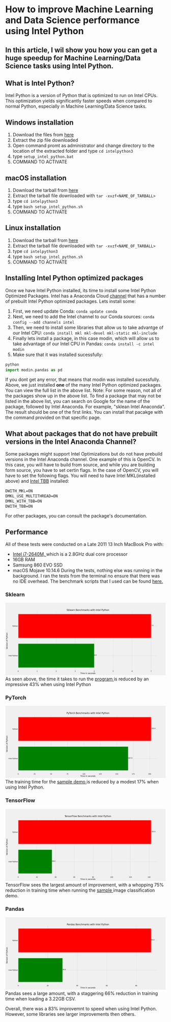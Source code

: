 # How to improve Machine Learning and Data Science performance using Intel Python

## In this article, I wil show you how you can get a huge speedup for Machine Learning/Data Science tasks using Intel Python. 

## What is Intel Python?
Intel Python is a version of Python that is optimized to run on Intel CPUs. This optimization yields significantly faster speeds when compared to normal Python, especially in Machine Learning/Data Science tasks. 

## Windows installation
1. Download the files from [here](https://software.intel.com/content/www/us/en/develop/tools/distribution-for-python.html)
2. Extract the zip file downloaded
3. Open command promt as administrator and change directory to the location of the extracted folder and type `cd intelpython3`
4. type `setup_intel_python.bat`
5. COMMAND TO ACTIVATE

## macOS installation
1. Download the tarball from [here](https://software.intel.com/content/www/us/en/develop/tools/distribution-for-python.html)
2. Extract the tarball file downloaded with `tar -xvzf<NAME_OF_TARBALL>`
3. type `cd intelpython3`
4. type `bash setup_intel_python.sh`
5. COMMAND TO ACTIVATE

## Linux installation
1. Download the tarball from [here](https://software.intel.com/content/www/us/en/develop/tools/distribution-for-python.html)
2. Extract the tarball file downloaded with `tar -xvzf<NAME_OF_TARBALL>`
3. type `cd intelpython3`
4. type `bash setup_intel_python.sh`
5. COMMAND TO ACTIVATE

## Installing Intel Python optimized packages
Once we have Intel Python installed, its time to install some Intel Python Optimized Packages. Intel has a Anaconda Cloud [channel](https://anaconda.org/intel/repo) that has a number of prebuilt Intel Python optimized packages. Lets install some:
1. First, we need update Conda:
 `conda update conda`
 2. Next, we need to add the Intel channel to our Conda sources:
 `conda config --add channels intel`
 3. Then, we need to install some libraries that allow us to take advantge of our Intel CPU:
 `conda install mkl mkl-devel mkl-static mkl-include`
 4. Finally lets install a package, in this case modin, which will allow us to take advantage of our Intel CPU in Pandas:
 `conda install -c intel modin`
 5. Make sure that it was installed sucessfully:
 ```python
 python
 import modin.pandas as pd
 ```
If you dont get any error, that means that modin was installed sucessfully. Above, we just installed **one** of the many Intel Python optimized packages. You can view the full list in the above list. Note: For some reason, not all of the packages show up in the above list. To find a package that may not be listed in the above list, you can search on Google for the name of the package, followed by Intel Anaconda. For example, "sklean Intel Anaconda". The result should be one of the first links. You can install that pacakge with the command provided on that specific page. 

## What about packages that do not have prebuilt versions in the Intel Anaconda Channel?
Some packages might support Intel Optimizations but do not have prebuild versions in the Intel Anaconda channel. One example of this is OpenCV. In this case, you will have to build from source, and while you are building form source, you have to set certin flags. In the case of OpenCV, you will have to set the following flags. You will need to have Intel MKL(installed above) and [Intel TBB](https://anaconda.org/intel/tbb) installed:
```
DWITH_MKL=ON
DMKL_USE_MULTITHREAD=ON 
DMKL_WITH_TBB=ON
DWITH_TBB=ON
```
For other packages, you can consult the package's documentation. 

## Performance
All of these tests were conducted on a Late 2011 13 Inch MacBook Pro with:
* [Intel i7-2640M, ](https://ark.intel.com/content/www/us/en/ark/products/53464/intel-core-i7-2640m-processor-4m-cache-up-to-3-50-ghz.html) which is a 2.8GHz dual core processor
* 16GB RAM
* Samsung 860 EVO SSD
* macOS Mojave 10.14.6
During the tests, nothing else was running in the background. I ran the tests from the terminal no ensure that there was no IDE overhead. The benchmark scripts that I used can be found [here.](https://github.com/geekjr/intelPythonBenchmarks)


### Sklearn
![](sklearn.png?raw=true)
As seen above, the time it takes to run the [program ](https://scikit-learn.org/stable/auto_examples/cluster/plot_kmeans_digits.html) is reduced by an impressive 43% when using Intel Python


### PyTorch
![](pytorch.png?raw=true)
The training time for the [sample demo ](https://pytorch.org/tutorials/beginner/blitz/cifar10_tutorial.html#sphx-glr-beginner-blitz-cifar10-tutorial-py)is reduced by a modest 17% when using Intel Python. 


### TensorFlow
![](tensorflow.png?raw=true)
TensorFlow sees the largest amount of improvement, with a whopping 75% reduction in training time when running the [sample ](https://www.tensorflow.org/tutorials/keras/classification) image classification demo. 


### Pandas
![](pandas.png?raw=true)
Pandas sees a large amount, with a staggering 66% reduction in training time when loading a 3.22GB CSV.


Overall, there was a 83% improvemnt to speed when using Intel Python. However, some libraries see larger improvements then others.
